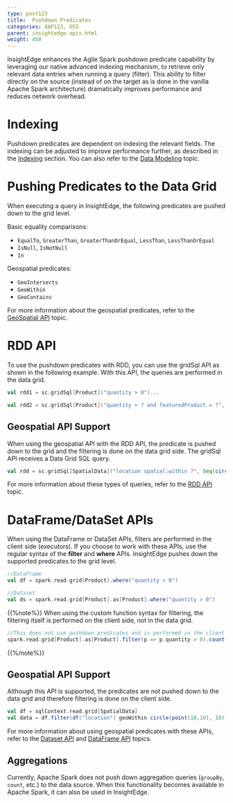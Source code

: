 ```yaml
---
type: post123
title:  Pushdown Predicates
categories: XAP123, OSS
parent: insightedge-apis.html
weight: 450
---
```


InsightEdge enhances the Agile Spark pushdown predicate capability by leveraging our native advanced indexing mechanism, to retrieve only relevant data entries when running a query (filter). This ability to filter directly on the source (instead of on the target as is done in the vanilla Apache Spark architecture) dramatically improves performance and reduces network overhead.

# Indexing

Pushdown predicates are dependent on indexing the relevant fields. The indexing can be adjusted to improve performance further, as described in the [Indexing](./indexing-overview.html) section. You can also refer to the [Data Modeling](./insightedge-modeling.html) topic.

# Pushing Predicates to the Data Grid

When executing a query in InsightEdge, the following predicates are pushed down to the grid level.

Basic equality comparisons:

- `EqualTo`, `GreaterThan`, `GreaterThanOrEqual`, `LessThan`, `LessThanOrEqual`
- `IsNull`, `IsNotNull`
- `In`

Geospatial predicates: 

- `GeoIntersects`
- `GeoWithin`
- `GeoContains`

For more information about the geospatial predicates, refer to the [GeoSpatial API](./insightedge-geospatial.html) topic.


# RDD API

To use the pushdown predicates with RDD, you can use the gridSql API as shown in the following example. With this API, the queries are performed in the data grid.

```scala
val rdd1 = sc.gridSql[Product]("quantity > 0")...

val rdd2 = sc.gridSql[Product]("quantity > ? and featuredProduct = ?", Seq(10, true))
```


## Geospatial API Support

When using the geospatial API with the RDD API, the predicate is pushed down to the grid and the filtering is done on the data grid side. The gridSql API receives a Data Grid SQL query.


```scala
val rdd = sc.gridSql[SpatialData]("location spatial:within ?", Seq(circle(point(10,10), 10)))
```

For more information about these types of queries, refer to the [RDD API](./insightedge-rdd.html) topic.


# DataFrame/DataSet APIs

When using the DataFrame or DataSet APIs, filters are performed in the client side (executors). If you choose to work with these APIs, use the regular syntax of the **filter** and **where** APIs. InsightEdge pushes down the supported predicates to the grid level.

```scala
//DataFrame
val df = spark.read.grid[Product].where("quantity > 0")

//Dataset
val ds = spark.read.grid[Product].as[Product].where("quantity > 0")
```


{{%note%}}
When using the custom function syntax for filtering, the filtering itself is performed on the client side, not in the data grid.


```scala
//This does not use pushdown predicates and is performed in the client side.
spark.read.grid[Product].as[Product].filter(p => p.quantity > 0).count()
```
{{%/note%}}


## Geospatial API Support

Although this API is supported, the predicates are not pushed down to the data grid and therefore filtering is done on the client side.

```scala
val df = sqlContext.read.grid[SpatialData]
val data = df.filter(df("location") geoWithin circle(point(10,10), 10))
```

For more information about using geospatial predicates with these APIs, refer to the [Dataset API](./insightedge-datasets.html) and [DataFrame API](./insightedge-dataframes.html) topics.

## Aggregations

Currently, Apache Spark does not push down aggregation queries (`groupBy`, `count`, etc.) to the data source. When this functionality becomes available in Apache Spark, it can also be used in InsightEdge. 